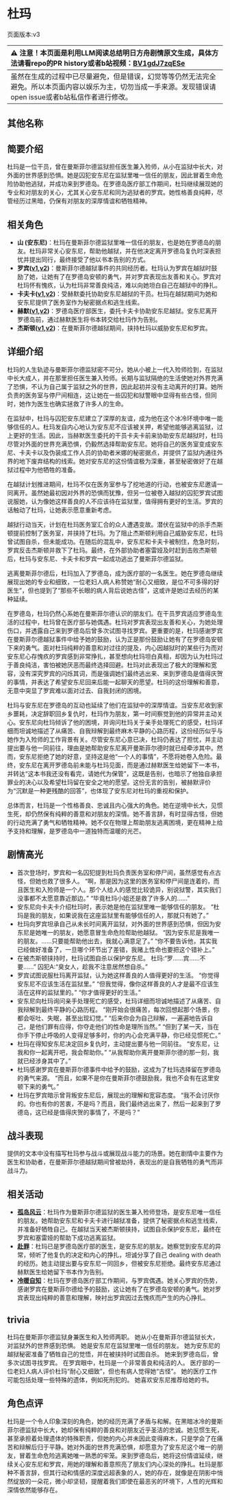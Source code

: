 # 杜玛
页面版本:v3
 

| :warning: 注意！本页面是利用LLM阅读总结明日方舟剧情原文生成，具体方法请看repo的PR history或者b站视频：[BV1gdJ7zqESe](https://www.bilibili.com/video/BV1gdJ7zqESe/)         |
|:----------------------------|
| 虽然在生成的过程中已尽量避免，但是错误，幻觉等等仍然无法完全避免。所以本页面内容以娱乐为主，切勿当成一手来源。发现错误请open issue或者b站私信作者进行修改。|



## 其他名称

## 简要介绍
杜玛是一位干员，曾在曼斯菲尔德监狱担任医生兼入殓师，从小在监狱中长大，对外面的世界感到恐惧。她是囚犯安东尼在监狱里唯一信任的朋友，因此冒着生命危险协助他逃狱，并成功来到罗德岛。在罗德岛医疗部工作期间，杜玛继续展现她的专业和对朋友的关心，尤其关心安东尼和同为逃狱者的罗宾。她性格善良纯粹，尽管经历过黑暗，仍保有对朋友的深厚情谊和牺牲精神。
## 相关角色
-   **山 (安东尼)**：杜玛在曼斯菲尔德监狱里唯一信任的朋友，也是她在罗德岛的朋友。杜玛非常关心安东尼，帮助他越狱，并在他决定离开罗德岛复仇时深表担忧并提出同行，最终接受了他以书本告别的方式。
-   **罗宾([v1](../chars/char_451_robin.md),[v2](char_451_robin.md))**：曼斯菲尔德越狱事件的共同经历者。杜玛认为罗宾在越狱时鼓励了她，让她有了在罗德岛安顿的勇气，并对罗宾表现出友善和关心。罗宾对杜玛怀有愧疚，认为杜玛非常善良纯洁，难以向她坦白自己在越狱中的挣扎。
-   **卡夫卡([v1](../chars/char_214_kafka.md),[v2](char_214_kafka.md))**：受赫默委托协助安东尼越狱的干员。杜玛在越狱期间为她和安东尼提供了医务室作为秘密据点和逃生线索。
-   **赫默([v1](../chars/char_108_silent.md),[v2](char_108_silent.md))**：罗德岛医疗部医生，委托卡夫卡协助安东尼越狱。安东尼离开罗德岛前，通过赫默医生将书本转交给杜玛作为告别。
-   **杰斯顿([v1](../chars/extended_char_jie_si_dun.md),[v2](extended_char_jie_si_dun.md))**：在曼斯菲尔德越狱期间，挟持杜玛以威胁安东尼和罗宾。
## 详细介绍
杜玛的人生轨迹与曼斯菲尔德监狱密不可分。她从小被上一代入殓师捡到，在监狱中长大成人，并在那里担任医生兼入殓师。长期与监狱隔绝的生活使她对外界充满了恐惧，不认为自己属于监狱之外的世界，因此起初并没有主动离开的打算。她所负责的医务室与停尸间相连，这让她在一些囚犯和狱警眼中显得有些古怪，但同时，她作为医生也确实拯救了许多人的生命。

在监狱中，杜玛与囚犯安东尼建立了深厚的友谊，成为他在这个冰冷环境中唯一能够信任的人。杜玛发自内心地认为安东尼不应该被关押，希望他能够逃离监狱，过上更好的生活。因此，当赫默医生委托的干员卡夫卡前来协助安东尼越狱时，杜玛尽管对外面的世界充满恐惧，仍毅然选择帮助安东尼。她将自己的医务室变成安东尼、卡夫卡以及伪装成工作人员的协助者米娜的秘密据点，并提供了监狱内通往外界的地下废弃结构的线索。她对安东尼的这份情谊极为深重，甚至秘密做好了在越狱过程中为他牺牲的准备。

在越狱计划推进期间，杜玛不仅在医务室参与了挖地道的行动，也被安东尼邀请一同离开。虽然她最初因对外界的恐惧而犹豫，但另一位被卷入越狱的囚犯罗宾试图说服她，认为像她这样善良的人不应该待在监狱里，值得拥有更好的生活。罗宾的话触动了杜玛，让她表示愿意重新考虑。

越狱行动当天，计划在杜玛医务室汇合的众人遭遇变故。潜伏在监狱中的杀手杰斯顿提前控制了医务室，并挟持了杜玛。为了阻止杰斯顿利用自己威胁安东尼，杜玛曾试图自杀，但未能成功。在随后的混乱中，安东尼和卡夫卡被制住，危急时刻，罗宾反击杰斯顿并救下了杜玛。最终，在外部协助者塞雷娅及时赶到击败杰斯顿后，杜玛与安东尼、卡夫卡和罗宾一起成功逃出了曼斯菲尔德监狱。

逃离曼斯菲尔德后，杜玛加入了罗德岛，成为医疗部的一名医生。她在罗德岛继续展现出她的专业和细致，一位老妇人病人称赞她“耐心又细致，是位不可多得的好医生”，但也提到了“那些不长眼的病人背后说她古怪”，这或许是她过去经历的某种延续。

在罗德岛，杜玛仍然心系她在曼斯菲尔德认识的朋友们。在干员罗宾适应罗德岛生活的过程中，杜玛曾在医疗部与她偶遇。杜玛对罗宾表现出友善和关心，为她处理伤口，并透露自己来到罗德岛后曾多次试图寻找罗宾。更重要的是，杜玛感谢罗宾在曼斯菲尔德越狱事件中给予她的鼓励，认为正是那份鼓励让她有了在罗德岛安顿下来的勇气。面对杜玛纯粹的善意和对过往的提及，内心因越狱时的某些行为而对安东尼心存愧疚的罗宾感到非常挣扎，甚至想向杜玛坦白真相，却因为认为杜玛过于善良纯洁，害怕被她厌恶而最终选择回避。杜玛对此表现出了极大的理解和宽容，没有深究罗宾的闪烁其词，而是强调她们最终逃出来、来到罗德岛是值得庆贺的事情，并表达了希望安东尼回来后能一起聊天的愿望。杜玛的这份理解和善意，无意中突显了罗宾难以面对过去、自我封闭的困境。

杜玛与安东尼在罗德岛的互动也延续了他们在监狱中的深厚情谊。当安东尼收到家乡噩耗，决定辞职回乡复仇时，杜玛作为朋友，第一时间察觉到他的异常并主动关心。安东尼向杜玛倾诉了他的困境，并询问杜玛关于亲手处理死亡的感受，杜玛详细而坦诚地描述了从痛苦、自我辩解到最终麻木平静的心路历程，这份经历似乎与她作为入殓师的工作背景有关。尽管安东尼心意已决，杜玛仍表达了担忧，并主动提出要与他一同前往，理由是她帮助安东尼离开曼斯菲尔德时就已经牵涉其中。然而，安东尼拒绝了她的好意，坚持这是他“一个人的事情”，不愿将她卷入危险。最终，安东尼在离开罗德岛前未能与杜玛见面，而是通过赫默医生给她留下一本书，并转达“这本书我还没有看完，请她代为保管”，这既是告别，也暗示了他独自承担罪业的决心以及希望杜玛留在安全之地的愿望。这份无言的告别，被赫默评价为“沉默是一种更残酷的回答”，也体现了安东尼对杜玛的重视和保护。

总体而言，杜玛是一个性格善良、忠诚且内心强大的角色。她在逆境中长大，见惯生死，却仍然保有纯粹的善意和对朋友的深情。她不善言辞，有时显得古怪，但她的行动充满了勇气和牺牲精神。她不仅在物理上帮助朋友逃离困境，更在精神上给予支持和理解，是罗德岛中一道独特而温暖的光芒。
## 剧情高光
*   首次登场时，罗宾和一名囚犯提到杜玛负责医务室和停尸间，虽然感觉有点古怪，但她也救了很多人。
    “啊，那是因为这里的医务室和停尸间是连着的，而且医生和入殓师是一个人。那个人给人的感觉比较诡异，别说狱警，其实我们没事都不太愿意靠近那边。”
    “毕竟杜玛小姐还是救了许多人的......”
*   安东尼向卡夫卡介绍杜玛时，表示她是他在监狱里唯一能够信任的朋友。
    “杜玛是我的朋友，如果说我在这座监狱里有能够信任的人，那就只有她了。”
*   杜玛向罗宾坦承自己从未长时间离开监狱，对外面的世界感到恐惧，但因为安东尼是她唯一的朋友，她愿意冒生命危险帮助他越狱。
    “因为安东尼是我唯一的朋友。......只要能帮助他出去，我就心满意足了。”
    “你不要告诉他，其实我已经做好准备了，一旦哪个环节出了差错，我赌上性命也要把这个错补上。”
*   在被杰斯顿挟持时，杜玛试图自杀以保护安东尼。
    杜玛:“罗......宾......不要......”
    囚犯A:“臭女人，趁我不注意居然想自杀。”
*   罗宾试图说服杜玛离开监狱，认为她这样善良的人值得更好的生活。
    “你觉得安东尼不应该生活在监狱里。”
    “但我觉得，像你这样善良的人才是最不应该生活在这样的监狱里的。”
    “你才值得更好的生活。”
*   安东尼向杜玛询问亲手处理死亡的感受，杜玛详细而坦诚地描述了从痛苦、自我辩解到最终平静的心路历程。
    “刚开始会很痛苦，每次回想起那个场景，你都会呕吐、失眠，甚至出现幻觉。”
    “后来你会为自己辩解，一遍遍地告诉自己，是他们罪有应得，你夺走他们的性命是理所当然。”
    “但到了某一天，当在你手下停止呼吸的人变得足够多时，你的内心会充满平静，你已经见惯死亡。”
*   杜玛在得知安东尼决定回乡复仇时，主动提出要与他一同前往。
    “安东尼，让我和你一起离开吧，我会帮助你。”
    “从我帮助你离开曼斯菲尔德的那一刻，我就已经涉身其中了。”
*   杜玛感谢罗宾在曼斯菲尔德事件中给予的鼓励，这成为了杜玛选择留在罗德岛的勇气来源。
    “而且，如果不是你在曼斯菲尔德鼓励我，我也不会有在这里安顿下来的勇气。”
*   杜玛在罗宾暗示曾背叛安东尼后，展现出的理解和宽容态度。
    “我不会讨厌你的。你也有你的苦衷，不是吗？而且，我们最终逃出来了，然后一起来到了罗德岛，这已经是值得庆贺的事情了，不是吗？”
## 战斗表现
提供的文本中没有描写杜玛参与战斗或展现战斗能力的场景。她在剧情中主要作为医生和协助者，在曼斯菲尔德越狱期间曾被劫持，表现出的是自我牺牲的勇气而非战斗力。
## 相关活动
-   **[孤岛风云](../stories/act15d0.md)**：杜玛作为曼斯菲尔德监狱的医生兼入殓师登场，是安东尼唯一信任的朋友。她帮助安东尼和卡夫卡进行越狱准备，提供了秘密据点和逃生线索，并准备好牺牲自己。在越狱当天被杰斯顿挟持，试图自杀保护安东尼，最终在罗宾和塞雷娅的帮助下成功逃离监狱。
-   **[赴罪](../stories/story_f12yin_set_2.md)**：杜玛已是罗德岛医疗部的医生，是安东尼的朋友。她察觉到安东尼的异常，倾听了他复仇的决定和内心的挣扎，坦诚分享了自己 dealing with death 的经历。她主动提出要与安东尼一同回乡，但被安东尼拒绝。最终安东尼通过赫默医生给她留下书本作为告别。
-   **[冷暖自知](../stories/story_robin_set_1.md)**：杜玛在罗德岛医疗部工作期间，与罗宾偶遇。她关心罗宾的伤势，感谢罗宾在曼斯菲尔德给予的鼓励，这让她有了在罗德岛安顿的勇气。她对罗宾表现出纯粹的善意和理解，映衬出罗宾因过去愧疚而产生的内心挣扎。
## trivia
杜玛在曼斯菲尔德监狱身兼医生和入殓师两职。
她从小在曼斯菲尔德监狱长大，对监狱外的世界感到恐惧。
她是安东尼在监狱里唯一信任的朋友。
她为安东尼的越狱秘密准备了牺牲自己的觉悟，并在被挟持时试图自杀。
她来到罗德岛后，曾多次试图寻找罗宾。
在罗宾眼中，杜玛是一个非常善良和纯洁的人。
医疗部的一位老妇人病人评价杜玛“耐心又细致”，但也有病人觉得她“古怪”。
她的医疗工作可能包括处理一些特殊的遗体，例如死刑犯的。
她喜欢安东尼推荐给她的书。
## 角色点评
杜玛是一个令人印象深刻的角色，她的经历充满了矛盾与和解。在黑暗冰冷的曼斯菲尔德监狱中长大，她却保有纯粹的善良和对朋友近乎圣洁的忠诚。她见惯生死，甚至承担着处理遗体的特殊职责，但她的内心并未因此变得麻木，只是学会了在痛苦和辩解后归于平静。她对外面的世界充满恐惧，却愿意为了安东尼这个唯一的朋友，冒着生命危险逃离她唯一熟悉的牢笼。来到罗德岛后，她将这份情谊延续，继续关心安东尼和罗宾，用她的理解和善意照亮了朋友们内心深处的挣扎。杜玛是那种不善言辞，但其行动和情感的深度远超表象的人，她的存在，就像是在阴影中悄然绽放的一朵花，微小却坚韧，提醒着我们即使在最恶劣的环境下，人性的光辉和深情依然能够存在。